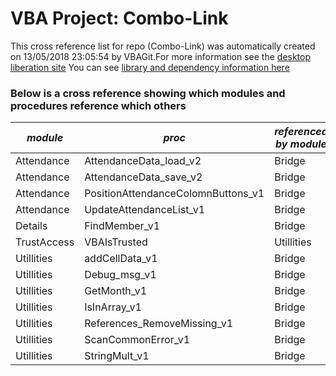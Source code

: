 # VBA Project: Combo-Link
This cross reference list for repo (Combo-Link) was automatically created on 13/05/2018 23:05:54 by VBAGit.For more information see the [desktop liberation site](http://ramblings.mcpher.com/Home/excelquirks/drivesdk/gettinggithubready "desktop liberation")
You can see [library and dependency information here](dependencies.md)

### Below is a cross reference showing which modules and procedures reference which others
*module*|*proc*|*referenced by module*|*proc*
---|---|---|---
Attendance|AttendanceData_load_v2|Bridge|AttendanceData_load
Attendance|AttendanceData_save_v2|Bridge|AttendanceData_save
Attendance|PositionAttendanceColomnButtons_v1|Bridge|PositionAttendanceColomnButtons
Attendance|UpdateAttendanceList_v1|Bridge|UpdateAttendanceList
Details|FindMember_v1|Bridge|FindMember
TrustAccess|VBAIsTrusted|Utillities|References_RemoveMissing_v1
Utillities|addCellData_v1|Bridge|addCellData
Utillities|Debug_msg_v1|Bridge|Debug_msg
Utillities|GetMonth_v1|Bridge|GetMonth
Utillities|IsInArray_v1|Bridge|IsInArray
Utillities|References_RemoveMissing_v1|Bridge|References_RemoveMissing
Utillities|ScanCommonError_v1|Bridge|ScanCommonError
Utillities|StringMult_v1|Bridge|StringMult
